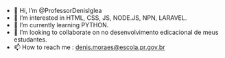 - 👋 Hi, I’m @ProfessorDenisIglea
- 👀 I’m interested in  HTML, CSS, JS, NODE.JS, NPN, LARAVEL.
- 🌱 I’m currently learning  PYTHON.
- 💞️ I’m looking to collaborate on no desenvolvimento edicacional de meus estudantes.   
- 📫 How to reach me : denis.moraes@escola.pr.gov.br

<!---
ProfessorDenisIglea/ProfessorDenisIglea is a ✨ special ✨ repository because its `README.md` (this file) appears on your GitHub profile.
You can click the Preview link to take a look at your changes.
--->
